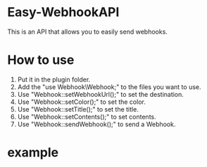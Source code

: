 # Easy-WebhookAPI
This is an API that allows you to easily send webhooks.

# How to use
1. Put it in the plugin folder.
2. Add the "use Webhook\Webhook;" to the files you want to use.
3. Use "Webhook::setWebhookUrl();" to set the destination.
4. Use "Webhook::setColor();" to set the color.
5. Use "Webhook::setTitle();" to set the title.
6. Use "Webhook::setContents();" to set contents.
7. Use "Webhook::sendWebhook();" to send a Webhook.

# example

<?php

namespace Example;

use pocketmine\plugin\PluginBase;
use Webhook\Webhook;

class Example extends PluginBase {
    public function onEnable(): void {   
        Webhook::setWebhookUrl(https://discord.com/api/webhooks/00000");
        Webhook::setColor("FFFFFF");
        Webhook::setTitle("Webhook");
        Webhook::setContents("This is a Webhook");
        Webhook::sendWebhook();
    }
}
